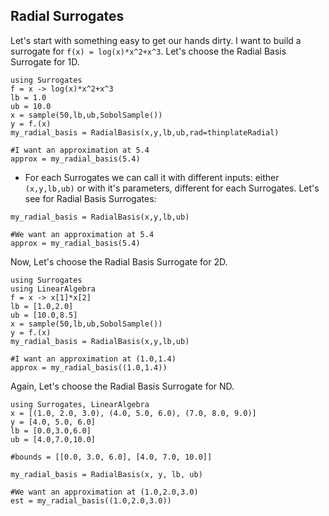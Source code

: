 ## Radial Surrogates
Let's start with something easy to get our hands dirty.
I want to build a surrogate for ``f(x) = log(x)*x^2+x^3``.
Let's choose the Radial Basis Surrogate for 1D.

```@example
using Surrogates
f = x -> log(x)*x^2+x^3
lb = 1.0
ub = 10.0
x = sample(50,lb,ub,SobolSample())
y = f.(x)
my_radial_basis = RadialBasis(x,y,lb,ub,rad=thinplateRadial)

#I want an approximation at 5.4
approx = my_radial_basis(5.4)
```

- For each Surrogates we can call it with different inputs: either ``(x,y,lb,ub)`` or with it's parameters,
different for each Surrogates. Let's see for Radial Basis Surrogates:

```@example
my_radial_basis = RadialBasis(x,y,lb,ub)

#We want an approximation at 5.4
approx = my_radial_basis(5.4)
```

Now, Let's choose the Radial Basis Surrogate for 2D.

```@example
using Surrogates
using LinearAlgebra
f = x -> x[1]*x[2]
lb = [1.0,2.0]
ub = [10.0,8.5]
x = sample(50,lb,ub,SobolSample())
y = f.(x)
my_radial_basis = RadialBasis(x,y,lb,ub)

#I want an approximation at (1.0,1.4)
approx = my_radial_basis((1.0,1.4))
```

Again, Let's choose the Radial Basis Surrogate for ND.

```@example
using Surrogates, LinearAlgebra
x = [(1.0, 2.0, 3.0), (4.0, 5.0, 6.0), (7.0, 8.0, 9.0)]
y = [4.0, 5.0, 6.0]
lb = [0.0,3.0,6.0]
ub = [4.0,7.0,10.0]

#bounds = [[0.0, 3.0, 6.0], [4.0, 7.0, 10.0]]

my_radial_basis = RadialBasis(x, y, lb, ub)

#We want an approximation at (1.0,2.0,3.0)  
est = my_radial_basis((1.0,2.0,3.0))
```
